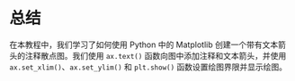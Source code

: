# 总结

在本教程中，我们学习了如何使用 Python 中的 Matplotlib 创建一个带有文本箭头的注释散点图。我们使用 `ax.text()` 函数向图中添加注释和文本箭头，并使用 `ax.set_xlim()`、`ax.set_ylim()` 和 `plt.show()` 函数设置绘图界限并显示绘图。
